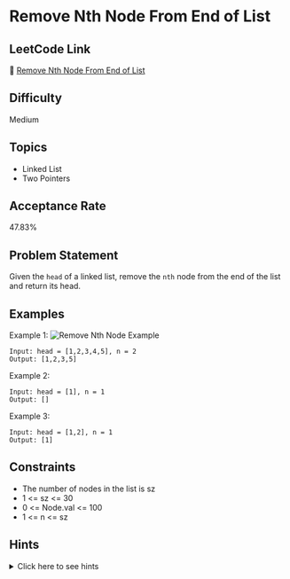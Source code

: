 # Remove Nth Node From End of List

## LeetCode Link
🔗 [Remove Nth Node From End of List](https://leetcode.com/problems/remove-nth-node-from-end-of-list)

## Difficulty
Medium

## Topics
- Linked List
- Two Pointers

## Acceptance Rate
47.83%

## Problem Statement
Given the `head` of a linked list, remove the `nth` node from the end of the list and return its head.

## Examples
Example 1:
![Remove Nth Node Example](https://assets.leetcode.com/uploads/2020/10/03/remove_ex1.jpg)
```
Input: head = [1,2,3,4,5], n = 2
Output: [1,2,3,5]
```

Example 2:
```
Input: head = [1], n = 1
Output: []
```

Example 3:
```
Input: head = [1,2], n = 1
Output: [1]
```

## Constraints
- The number of nodes in the list is sz
- 1 <= sz <= 30
- 0 <= Node.val <= 100
- 1 <= n <= sz

## Hints
<details>
<summary>Click here to see hints</summary>

1. Maintain two pointers and update one with a delay of n steps
2. Use a dummy head to handle edge cases where the first node needs to be removed
3. The first pointer should be n steps ahead of the second pointer
4. When the first pointer reaches the end, the second pointer will be at the node before the one to be removed

</details>
